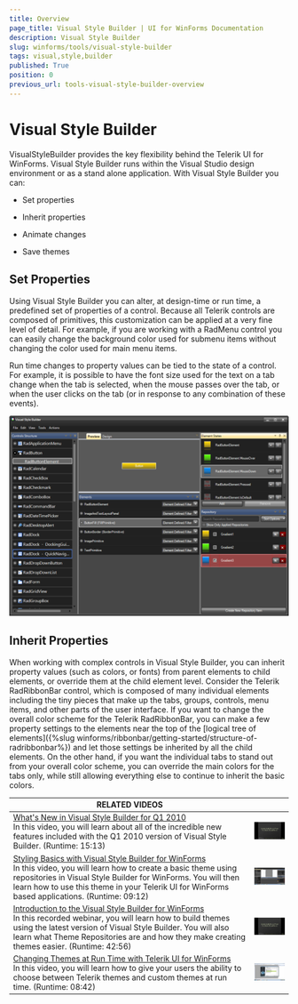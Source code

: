 ```yaml
---
title: Overview
page_title: Visual Style Builder | UI for WinForms Documentation
description: Visual Style Builder
slug: winforms/tools/visual-style-builder
tags: visual,style,builder
published: True
position: 0
previous_url: tools-visual-style-builder-overview
---
```


# Visual Style Builder


VisualStyleBuilder provides the key flexibility behind the Telerik UI for WinForms. Visual Style Builder runs within the Visual Studio design environment or as a stand alone application. With Visual Style Builder you can:

* Set properties

* Inherit properties

* Animate changes

* Save themes 

## Set Properties

Using Visual Style Builder you can alter, at design-time or run time, a predefined set of properties of a control. Because all Telerik controls are composed of primitives, this customization can be applied at a very fine level of detail. For example, if you are working with a RadMenu control you can easily change the background color used for submenu items without changing the color used for main menu items.

Run time changes to property values can be tied to the state of a control. For example, it is possible to have the font size used for the text on a tab change when the tab is selected, when the mouse passes over the tab, or when the user clicks on the tab (or in response to any combination of these events).

![tools-visual-style-builder-overview](images/tools-visual-style-builder-overview.png)

## Inherit Properties

When working with complex controls in Visual Style Builder, you can inherit property values (such as colors, or fonts) from parent elements to child elements, or override them at the child element level. Consider the Telerik RadRibbonBar control, which is composed of many individual elements including the tiny pieces that make up the tabs, groups, controls, menu items, and other parts of the user interface. If you want to change the overall color scheme for the Telerik RadRibbonBar, you can make a few property settings to the elements near the top of the [logical tree of elements]({%slug winforms/ribbonbar/getting-started/structure-of-radribbonbar%}) and let those settings be inherited by all the child elements. On the other hand, if you want the individual tabs to stand out from your overall color scheme, you can override the main colors for the tabs only, while still allowing everything else to continue to inherit the basic colors.
        


| RELATED VIDEOS |  |
| ------ | ------ |
|[What's New in Visual Style Builder for Q1 2010](http://tv.telerik.com/watch/winforms/visualstylebuilder/whats-new-visual-style-builder-q1-2010)<br>In this video, you will learn about all of the incredible new features included with the Q1 2010 version of Visual Style Builder. (Runtime: 15:13)|![tools-visual-style-builder-overview 002](images/tools-visual-style-builder-overview002.png)|
|[Styling Basics with Visual Style Builder for WinForms](http://tv.telerik.com/watch/winforms/visualstylebuilder/styling-basics-with-visual-style-builder-winforms)<br>In this video, you will learn how to create a basic theme using repositories in Visual Style Builder for WinForms. You will then learn how to use this theme in your Telerik UI for WinForms based applications. (Runtime: 09:12)|![tools-visual-style-builder-overview 003](images/tools-visual-style-builder-overview003.png)|
|[Introduction to the Visual Style Builder for WinForms](http://tv.telerik.com/watch/winforms/visualstylebuilder/introduction-new-visual-style-builder-winforms)<br>In this recorded webinar, you will learn how to build themes using the latest version of Visual Style Builder. You will also learn what Theme Repositories are and how they make creating themes easier. (Runtime: 42:56)|![tools-visual-style-builder-overview 002](images/tools-visual-style-builder-overview002.png)|
|[Changing Themes at Run Time with Telerik UI for WinForms](http://tv.telerik.com/watch/winforms/visualstylebuilder/changing-themes-at-run-time-with-radcontrols-winforms)<br>In this video, you will learn how to give your users the ability to choose between Telerik themes and custom themes at run time. (Runtime: 08:42)|![tools-visual-style-builder-overview 001](images/tools-visual-style-builder-overview001.png)|
